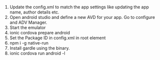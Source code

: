 1. Update the config.xml to match the app settings like updating the app name, author details etc.
2. Open android studio and define a new AVD for your app. Go to configure and ADV Manager.
3. Start the emulator
4. ionic cordova prepare android
5. Set the Package ID in config.xml in <widget> root element
6. npm i -g native-run
7. Install gardle using the binary.
8. ionic cordova run android -l